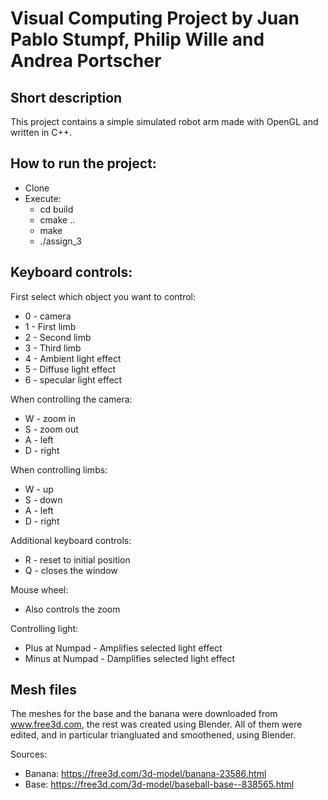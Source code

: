 # Visual Computing Project by Juan Pablo Stumpf, Philip Wille and Andrea Portscher

## Short description

This project contains a simple simulated robot arm made with OpenGL and written in C++. 

## How to run the project:
- Clone
- Execute:
    - cd build
    - cmake ..
    - make
    - ./assign_3

## Keyboard controls:

First select which object you want to control:

- 0 - camera
- 1 - First limb
- 2 - Second limb
- 3 - Third limb
- 4 - Ambient light effect
- 5 - Diffuse light effect
- 6 - specular light effect

When controlling the camera:

- W - zoom in
- S - zoom out
- A - left
- D - right

When controlling limbs:

- W - up
- S - down
- A - left
- D - right

Additional keyboard controls:

- R - reset to initial position
- Q - closes the window

Mouse wheel:

- Also controls the zoom

Controlling light:

- Plus at Numpad - Amplifies selected light effect
- Minus at Numpad - Damplifies selected light effect

## Mesh files

The meshes for the base and the banana were downloaded from www.free3d.com, the rest was created using Blender.
All of them were edited, and in particular triangluated and smoothened, using Blender.

Sources:

- Banana: https://free3d.com/3d-model/banana-23586.html
- Base: https://free3d.com/3d-model/baseball-base--838565.html